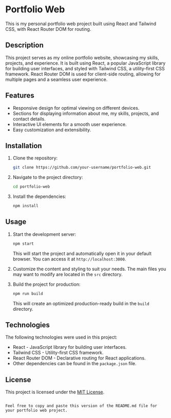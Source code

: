 # Portfolio Web

This is my personal portfolio web project built using React and Tailwind CSS, with React Router DOM for routing.

## Description

This project serves as my online portfolio website, showcasing my skills, projects, and experience. It is built using React, a popular JavaScript library for building user interfaces, and styled with Tailwind CSS, a utility-first CSS framework. React Router DOM is used for client-side routing, allowing for multiple pages and a seamless user experience.

## Features

- Responsive design for optimal viewing on different devices.
- Sections for displaying information about me, my skills, projects, and contact details.
- Interactive UI elements for a smooth user experience.
- Easy customization and extensibility.

## Installation

1. Clone the repository:

   ```bash
   git clone https://github.com/your-username/portfolio-web.git
   ```

2. Navigate to the project directory:

   ```bash
   cd portfolio-web
   ```

3. Install the dependencies:

   ```bash
   npm install
   ```

## Usage

1. Start the development server:

   ```bash
   npm start
   ```

   This will start the project and automatically open it in your default browser. You can access it at `http://localhost:3000`.

2. Customize the content and styling to suit your needs. The main files you may want to modify are located in the `src` directory.

3. Build the project for production:

   ```bash
   npm run build
   ```

   This will create an optimized production-ready build in the `build` directory.

## Technologies

The following technologies were used in this project:

- React - JavaScript library for building user interfaces.
- Tailwind CSS - Utility-first CSS framework.
- React Router DOM - Declarative routing for React applications.
- Other dependencies can be found in the `package.json` file.

## License

This project is licensed under the [MIT License](LICENSE).

```

Feel free to copy and paste this version of the README.md file for your portfolio web project.
```
